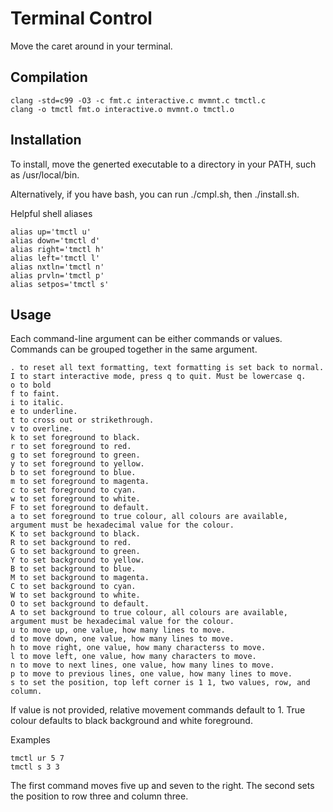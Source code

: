 # Terminal Control
Move the caret around in your terminal.

## Compilation
```
clang -std=c99 -O3 -c fmt.c interactive.c mvmnt.c tmctl.c
clang -o tmctl fmt.o interactive.o mvmnt.o tmctl.o
```
## Installation
To install, move the generted executable to a directory in your PATH, such as /usr/local/bin.

Alternatively, if you have bash, you can run ./cmpl.sh, then ./install.sh.

Helpful shell aliases
```
alias up='tmctl u'
alias down='tmctl d'
alias right='tmctl h'
alias left='tmctl l'
alias nxtln='tmctl n'
alias prvln='tmctl p'
alias setpos='tmctl s'
```
## Usage
Each command-line argument can be either commands or values.
Commands can be grouped together in the same argument.

```
. to reset all text formatting, text formatting is set back to normal.
I to start interactive mode, press q to quit. Must be lowercase q.
o to bold
f to faint.
i to italic.
e to underline.
t to cross out or strikethrough.
v to overline.
k to set foreground to black.
r to set foreground to red.
g to set foreground to green.
y to set foreground to yellow.
b to set foreground to blue.
m to set foreground to magenta.
c to set foreground to cyan.
w to set foreground to white.
F to set foreground to default.
a to set foreground to true colour, all colours are available, argument must be hexadecimal value for the colour.
K to set background to black.
R to set background to red.
G to set background to green.
Y to set background to yellow.
B to set background to blue.
M to set background to magenta.
C to set background to cyan.
W to set background to white.
O to set background to default.
A to set background to true colour, all colours are available, argument must be hexadecimal value for the colour.
u to move up, one value, how many lines to move.
d to move down, one value, how many lines to move.
h to move right, one value, how many characterss to move.
l to move left, one value, how many characters to move.
n to move to next lines, one value, how many lines to move.
p to move to previous lines, one value, how many lines to move.
s to set the position, top left corner is 1 1, two values, row, and column.
```
If value is not provided, relative movement commands default to 1.
True colour defaults to black background and white foreground.

Examples
```
tmctl ur 5 7
tmctl s 3 3
```
The first command moves five up and seven to the right. The second sets the position to row three and column three.
